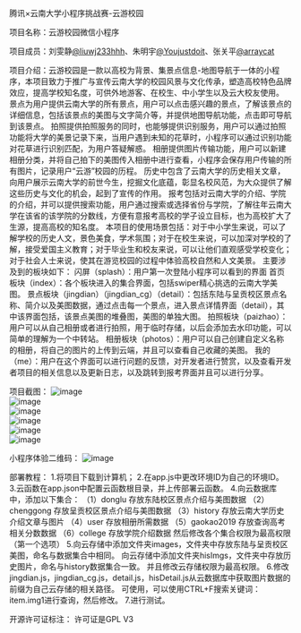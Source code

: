 腾讯×云南大学小程序挑战赛-云游校园  

项目名称：云游校园微信小程序  

项目成员：刘雯静[@liuwj233hhh](https://github.com/liuwj233hhh)、朱明宇[@Youjustdoit](https://github.com/Youjustdoit)、张关平[@arraycat](https://github.com/arraycat)  

项目介绍：云游校园是一款以高校为背景、集景点信息-地图导航于一体的小程序，本项目致力于推广与宣传云南大学的校园风景与文化传承，塑造高校特色品牌效应，提高学校知名度，可供外地游客、在校生、中小学生以及云大校友使用。
景点为用户提供云南大学的所有景点，用户可以点击感兴趣的景点，了解该景点的详细信息，包括该景点的美图与文字简介等，并提供地图导航功能，点击即可导航到该景点。
拍照提供拍照服务的同时，也能够提供识别服务，用户可以通过拍照功能将大学的美景记录下来，当用户遇到未知的花草时，小程序可以通过识别功能对花草进行识别匹配，为用户答疑解惑。
相册提供图片传输功能，用户可以新建相册分类，并将自己拍下的美图传入相册中进行查看，小程序会保存用户传输的所有图片，记录用户“云游”校园的历程。
历史中包含了云南大学的历史相关文章，向用户展示云南大学的前世今生，挖掘文化底蕴，彰显名校风范，为大众提供了解这些历史与文化的机会，起到了宣传的作用。
报考包括对云南大学的介绍、学院的介绍，并可以提供搜索功能，用户通过搜索或选择省份与学院，了解往年云南大学在该省的该学院的分数线，方便有意报考高校的学子设立目标，也为高校扩大了生源，提高高校的知名度。
本项目的使用场景包括：对于中小学生来说，可以了解学校的历史人文，景色美食，学术氛围；对于在校生来说，可以加深对学校的了解，接受爱国主义教育；对于毕业生和校友来说，可以让他们直观感受学校变化；对于社会人士来说，使其在游览校园的过程中体验高校自然和人文美景。
主要涉及到的板块如下：
闪屏（splash）：用户第一次登陆小程序可以看到的界面
首页板块（index）：各个板块进入的集合界面，包括swiper精心挑选的云南大学美图。
景点板块（jingdian）（jingdian_cg）（detail）：包括东陆与呈贡校区景点名称、简介以及美图数据，通过点击每一个景点，进入景点详情界面（detail），其中该界面包括，该景点美图的堆叠图，美图的单独大图。
拍照板块（paizhao）：用户可以从自己相册或者进行拍照，用于临时存储，以后会添加去水印功能，可以简单的理解为一个中转站。
相册板块（photos）：用户可以自己创建自定义名称的相册，将自己的图片的上传到云端，并且可以查看自己收藏的美图。
我的（me）：用户在这个界面可以进行问题的反馈，对开发者进行赞赏，以及查看开发者项目的相关信息以及更新日志，以及跳转到报考界面并且可以进行分享。


项目截图：
![image](https://www.et.ynu.edu.cn/appdd/uploads/20181020105/8/ph1.jpg)  
![image](https://www.et.ynu.edu.cn/appdd/uploads/20181020105/8/ph2.jpg)  
![image](https://www.et.ynu.edu.cn/appdd/uploads/20181020105/8/ph3.jpg)  
![image](https://www.et.ynu.edu.cn/appdd/uploads/20181020105/8/ph4.jpg)  
![image](https://www.et.ynu.edu.cn/appdd/uploads/20181020105/8/ph5.jpg)  
![image](https://www.et.ynu.edu.cn/appdd/uploads/20181020105/8/ph6.jpg)  

小程序体验二维码：
![image](https://www.et.ynu.edu.cn/appdd/uploads/20181060009/8/%E4%BA%91%E6%B8%B8%E6%A0%A1%E5%9B%AD-%E4%BD%93%E9%AA%8C%E4%BA%8C%E7%BB%B4%E7%A0%81.jpg)  

部署教程：
1.将项目下载到计算机；
2.在app.js中更改环境ID为自己的环境ID。
3.云函数在app.json中配置云函数根目录，并上传部署云函数。
4.向云数据库中，添加以下集合：
（1）donglu  存放东陆校区景点介绍与美图数据
（2）chenggong  存放呈贡校区景点介绍与美图数据
（3）history  存放云南大学历史介绍文章与图片
（4）user  存放相册所需数据
（5）gaokao2019  存放查询高考相关分数数据
（6）college  存放学院介绍数据
然后修改各个集合权限为最高权限（第一个选项）
5.向云存储中添加文件夹images，文件夹中存放东陆与呈贡校区美图，命名与数据集合中相同。
  向云存储中添加文件夹hisImgs，文件夹中存放历史图片，命名与history数据集合一致。
  并且修改云存储权限为最高权限。
6.修改jingdian.js，jingdian_cg.js，detail.js，hisDetail.js从云数据库中获取图片数据的前缀为自己云存储的相关路径。
  可使用，可以使用CTRL+F搜索关键词：item.img1进行查询，然后修改。
7.进行测试。

开源许可证标注：
许可证是GPL V3
